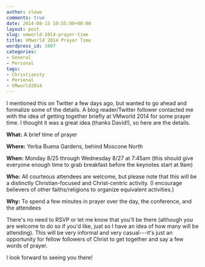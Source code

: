 ```yaml
---
author: slowe
comments: true
date: 2014-08-15 10:55:00+00:00
layout: post
slug: vmworld-2014-prayer-time
title: VMworld 2014 Prayer Time
wordpress_id: 3497
categories:
- General
- Personal
tags:
- Christianity
- Personal
- VMworld2014
---
```


I mentioned this on Twitter a few days ago, but wanted to go ahead and formalize some of the details. A blog reader/Twitter follower contacted me with the idea of getting together briefly at VMworld 2014 for some prayer time. I thought it was a great idea (thanks David!), so here are the details.

**What:** A brief time of prayer  

**Where:** Yerba Buena Gardens, behind Moscone North  

**When:** Monday 8/25 through Wednesday 8/27 at 7:45am (this should give everyone enough time to grab breakfast before the keynotes start at 9am)  

**Who:** All courteous attendees are welcome, but please note that this will be a distinctly Christian-focused and Christ-centric activity. (I encourage believers of other faiths/religions to organize equivalent activities.)  

**Why:** To spend a few minutes in prayer over the day, the conference, and the attendees

There's no need to RSVP or let me know that you'll be there (although you are welcome to do so if you'd like, just so I have an idea of how many will be attending). This will be very informal and very casual---it's just an opportunity for fellow followers of Christ to get together and say a few words of prayer.

I look forward to seeing you there!

